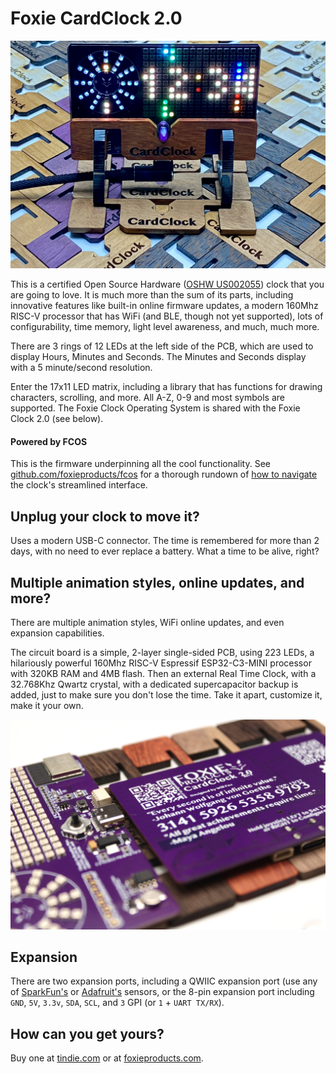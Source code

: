 # Foxie CardClock 2.0  

![Image of CardClock 2.0](images/front.jpg)

This is a certified Open Source Hardware ([OSHW US002055](https://certification.oshwa.org/us002055.html)) clock that you are going to love. It is much more than the sum of its parts, including innovative features like built-in online firmware updates, a modern 160Mhz RISC-V processor that has WiFi (and BLE, though not yet supported), lots of configurability, time memory, light level awareness, and much, much more. 

There are 3 rings of 12 LEDs at the left side of the PCB, which are used to display Hours, Minutes and Seconds. The Minutes and Seconds display with a 5 minute/second resolution.

Enter the 17x11 LED matrix, including a library that has functions for drawing characters, scrolling, and more. All A-Z, 0-9 and most symbols are supported. The Foxie Clock Operating System is shared with the Foxie Clock 2.0 (see below).

#### Powered by FCOS
This is the firmware underpinning all the cool functionality. See [github.com/foxieproducts/fcos](https://github.com/foxieproducts/fcos) for a thorough rundown of [how to navigate](https://github.com/foxieproducts/fcos) the clock's streamlined interface.

## Unplug your clock to move it?
Uses a modern USB-C connector. The time is remembered for more than 2 days,
with no need to ever replace a battery. What a time to be alive, right?

## Multiple animation styles, online updates, and more?
There are multiple animation styles, WiFi online updates, and even expansion capabilities.

The circuit board is a simple, 2-layer single-sided PCB, using 223 LEDs, a hilariously powerful 160Mhz RISC-V Espressif ESP32-C3-MINI processor with 320KB RAM and 4MB flash. Then an external Real Time Clock, with a 32.768Khz Qwartz crystal, with a dedicated supercapacitor backup is added, just to make sure you don't lose the time. Take it apart, customize it, make it your own.

![Image of CardClock 2.0](images/pcb.jpg)

## Expansion
There are two expansion ports, including a QWIIC expansion port (use any of [SparkFun's](https://www.sparkfun.com/search/results?term=qwiic+sensor) or [Adafruit's](https://www.adafruit.com/?q=qwiic+sensor&sort=BestMatch) sensors, or the 8-pin expansion port including `GND`, `5V`, `3.3v`, `SDA`, `SCL`, and `3` GPI (or `1` + `UART TX/RX`).

## How can you get yours?
Buy one at [tindie.com](https://www.tindie.com/stores/foxieproducts/) or at [foxieproducts.com](https://foxieproducts.com).
